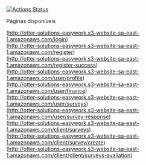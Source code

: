 [![Actions Status](https://github.com/otter-solutions/easywork/workflows/ContinuousDeployment/badge.svg)](https://github.com/otter-solutions/easywork/actions)  
  
Páginas disponíveis  
  
(http://otter-solutions-easywork.s3-website-sa-east-1.amazonaws.com/login)      
(http://otter-solutions-easywork.s3-website-sa-east-1.amazonaws.com/register)      
(http://otter-solutions-easywork.s3-website-sa-east-1.amazonaws.com/register-success)      
(http://otter-solutions-easywork.s3-website-sa-east-1.amazonaws.com/user/profile)      
(http://otter-solutions-easywork.s3-website-sa-east-1.amazonaws.com/user/finance)      
(http://otter-solutions-easywork.s3-website-sa-east-1.amazonaws.com/user/surveys)      
(http://otter-solutions-easywork.s3-website-sa-east-1.amazonaws.com/user/survey-response)      
(http://otter-solutions-easywork.s3-website-sa-east-1.amazonaws.com/client/surveys)      
(http://otter-solutions-easywork.s3-website-sa-east-1.amazonaws.com/client/survey/create)        
(http://otter-solutions-easywork.s3-website-sa-east-1.amazonaws.com/client/client/surveys-avaliation)  
